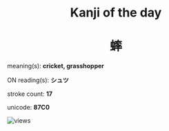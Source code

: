 <h1 align="center">Kanji of the day</h1>
<h1 align="center">蟀</h1>
<p align="left">meaning(s): <b>cricket, grasshopper</b></p>
<p align="left">ON reading(s): <b>シュツ</b></p>
<p align="left">stroke count: <b>17</b></p>
<p align="left">unicode: <b>87C0</b></p>
<p align="left"><img src="https://komarev.com/ghpvc/?username=tristanwagner-kanjioftheday&label=Views&color=0e75b6&style=flat" alt="views"/></p>
